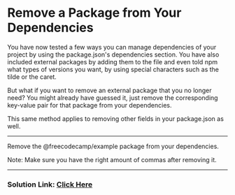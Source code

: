 # Remove a Package from Your Dependencies

You have now tested a few ways you can manage dependencies of your project by using the package.json's dependencies section. You have also included external packages by adding them to the file and even told npm what types of versions you want, by using special characters such as the tilde or the caret.

But what if you want to remove an external package that you no longer need? You might already have guessed it, just remove the corresponding key-value pair for that package from your dependencies.

This same method applies to removing other fields in your package.json as well.

---

Remove the @freecodecamp/example package from your dependencies.

Note: Make sure you have the right amount of commas after removing it.

---

### Solution Link: [Click Here](https://boilerplate-npm.certified2003.repl.co)
